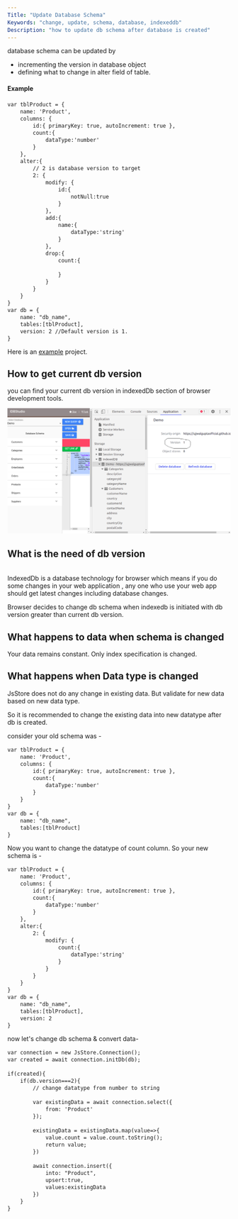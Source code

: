 ```yaml
---
Title: "Update Database Schema"
Keywords: "change, update, schema, database, indexeddb"
Description: "how to update db schema after database is created"
---
```


database schema can be updated by 

* incrementing the version in database object 
* defining what to change in alter field of table.

#### Example

```
var tblProduct = {
    name: 'Product',
    columns: {
        id:{ primaryKey: true, autoIncrement: true },
        count:{
            dataType:'number'
        }
    },
    alter:{
        // 2 is database version to target
        2: {
            modify: {
                id:{
                    notNull:true
                }
            },
            add:{
                name:{
                    dataType:'string'
                }
            },
            drop:{
                count:{
                    
                }
            }
        }
    }
}
var db = {
    name: "db_name",
    tables:[tblProduct],
    version: 2 //Default version is 1.
}
```

Here is an <a href="https://github.com/ujjwalguptaofficial/jsstore-examples/tree/master/change-db-schema" target="_blank">example</a> project.

## How to get current db version
 
you can find your current db version in indexedDb section of browser development tools.

<img style="max-width:100%;" src="/img/version_screenshot.png"/>

## What is the need of db version
<br>
IndexedDb is a database technology for browser which means if you do some changes in your web application , any one who use your web app should get latest changes including database changes. 

Browser decides to change db schema when indexedb is initiated with db version greater than current db version.

## What happens to data when schema is changed

Your data remains constant. Only index specification is changed.

## What happens when Data type is changed

JsStore does not do any change in existing data. But validate for new data based on new data type.

So it is recommended to change the existing data into new datatype after db is created.

consider your old schema was - 

```
var tblProduct = {
    name: 'Product',
    columns: {
        id:{ primaryKey: true, autoIncrement: true },
        count:{
            dataType:'number'
        }
    }
}
var db = {
    name: "db_name",
    tables:[tblProduct]
}
```

Now you want to change the datatype of count column. So your new schema is - 

```
var tblProduct = {
    name: 'Product',
    columns: {
        id:{ primaryKey: true, autoIncrement: true },
        count:{
            dataType:'number'
        }
    },
    alter:{
        2: {
            modify: {
                count:{
                    dataType:'string'
                }
            }
        }
    }
}
var db = {
    name: "db_name",
    tables:[tblProduct],
    version: 2 
}
```

now let's change db schema & convert data- 

```
var connection = new JsStore.Connection();
var created = await connection.initDb(db);

if(created){
    if(db.version===2){
        // change datatype from number to string

        var existingData = await connection.select({
            from: 'Product'
        });

        existingData = existingData.map(value=>{
            value.count = value.count.toString();
            return value;
        })

        await connection.insert({
            into: "Product",
            upsert:true,
            values:existingData
        })
    }
}
```